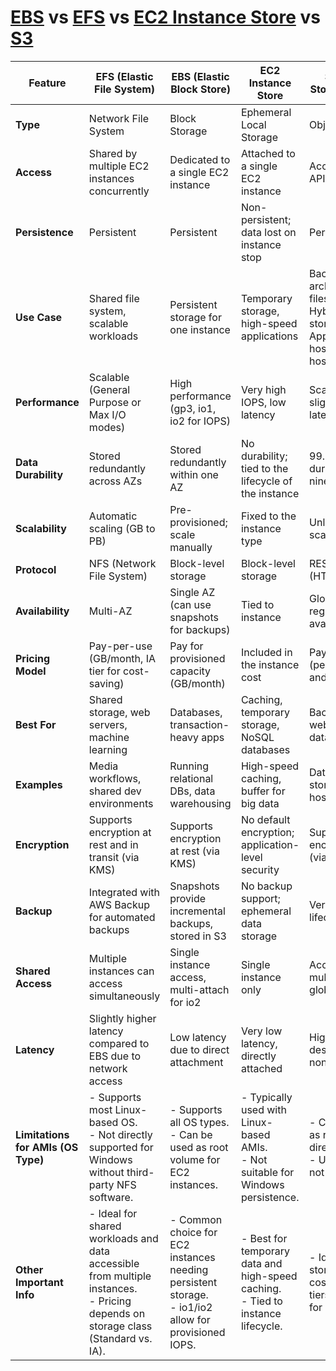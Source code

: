 # [EBS](./ebs.md) vs [EFS](./efs.md) vs [EC2 Instance Store](./ec2.md#5-ec2-instance-store) vs [S3](./s3.md)

| Feature                | EFS (Elastic File System)                     | EBS (Elastic Block Store)                 | EC2 Instance Store                               | S3 (Simple Storage Service)                  |
|------------------------|-----------------------------------------------|-------------------------------------------|---------------------------------------------|-----------------------------------------------|
| **Type**               | Network File System                          | Block Storage                             | Ephemeral Local Storage                     | Object Storage                                |
| **Access**             | Shared by multiple EC2 instances concurrently | Dedicated to a single EC2 instance        | Attached to a single EC2 instance           | Accessible via APIs globally                 |
| **Persistence**        | Persistent                                   | Persistent                                | Non-persistent; data lost on instance stop  | Persistent                                   |
| **Use Case**           | Shared file system, scalable workloads       | Persistent storage for one instance       | Temporary storage, high-speed applications  | Backups, archives, static files, big data, Hybrid Cloud storage, Applications hosting, Media hosting    |
| **Performance**        | Scalable (General Purpose or Max I/O modes)  | High performance (gp3, io1, io2 for IOPS) | Very high IOPS, low latency                 | Scales massively, slightly higher latency    |
| **Data Durability**    | Stored redundantly across AZs                | Stored redundantly within one AZ          | No durability; tied to the lifecycle of the instance | 99.999999999% durability (11 nines)          |
| **Scalability**        | Automatic scaling (GB to PB)                 | Pre-provisioned; scale manually           | Fixed to the instance type                  | Unlimited, auto-scales                       |
| **Protocol**           | NFS (Network File System)                    | Block-level storage                       | Block-level storage                         | REST APIs (HTTP, HTTPS)                      |
| **Availability**       | Multi-AZ                                     | Single AZ (can use snapshots for backups) | Tied to instance                            | Global (cross-region options available)      |
| **Pricing Model**      | Pay-per-use (GB/month, IA tier for cost-saving) | Pay for provisioned capacity (GB/month)  | Included in the instance cost               | Pay-per-use (per GB stored and accessed)     |
| **Best For**           | Shared storage, web servers, machine learning | Databases, transaction-heavy apps         | Caching, temporary storage, NoSQL databases | Backups, static websites, big data analytics |
| **Examples**           | Media workflows, shared dev environments     | Running relational DBs, data warehousing  | High-speed caching, buffer for big data     | Data lakes, log storage, media hosting       |
| **Encryption**         | Supports encryption at rest and in transit (via KMS) | Supports encryption at rest (via KMS)    | No default encryption; application-level security | Supports encryption at rest (via KMS)        |
| **Backup**             | Integrated with AWS Backup for automated backups | Snapshots provide incremental backups, stored in S3 | No backup support; ephemeral data storage | Versioning and lifecycle policies            |
| **Shared Access**      | Multiple instances can access simultaneously  | Single instance access, multi-attach for io2 | Single instance only                        | Accessible by multiple clients globally      |
| **Latency**            | Slightly higher latency compared to EBS due to network access | Low latency due to direct attachment       | Very low latency, directly attached         | Higher latency, designed for non-real-time   |
| **Limitations for AMIs (OS Type)** | - Supports most Linux-based OS.<br>- Not directly supported for Windows without third-party NFS software. | - Supports all OS types.<br>- Can be used as root volume for EC2 instances. | - Typically used with Linux-based AMIs.<br>- Not suitable for Windows persistence. | - Cannot be used as root volume or directly mounted.<br>- Used via APIs, not OS-level. |
| **Other Important Info** | - Ideal for shared workloads and data accessible from multiple instances.<br>- Pricing depends on storage class (Standard vs. IA). | - Common choice for EC2 instances needing persistent storage.<br>- io1/io2 allow for provisioned IOPS. | - Best for temporary data and high-speed caching.<br>- Tied to instance lifecycle. | - Ideal for object storage, with cost-efficient tiers like Glacier for archival. |

